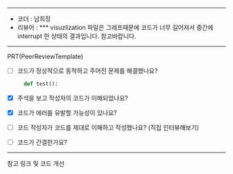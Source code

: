 ----------------------------------------------

- 코더 : 남희정
- 리뷰어 : 
 *** visuzlization 파일은 그레프때문에 코드가 너무 길어져서 중간에 interrupt 한 상태의 결과입니다. 참고바랍니다. 
----------------------------------------------

PRT(PeerReviewTemplate)

- [ ] 코드가 정상적으로 동작하고 주어진 문제를 해결했나요?
  ```python
    def test():
  ```

- [x] 주석을 보고 작성자의 코드가 이해되었나요?
- [x] 코드가 에러를 유발할 가능성이 있나요?
- [ ] 코드 작성자가 코드를 제대로 이해하고 작성했나요? (직접 인터뷰해보기)
- [ ] 코드가 간결한가요? 
 
 ----------------------------------------------

참고 링크 및 코드 개선
